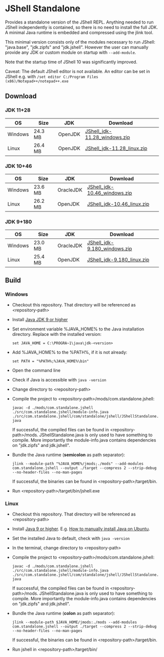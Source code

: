 # JShell Standalone
Provides a standalone version of the JShell REPL. Anything needed to run JShell independently is contained, so there is no need to install the full JDK. A minimal Java runtime is embedded and compressed using the jlink tool.

This minimal version consists only of the modules necessary to run JShell: "java.base", "jdk.zipfs" and "jdk.jshell".
However the user can manually provide any JDK or custom module on startup with `--add-module`.

Note that the startup time of JShell 10 was significantly improved.

Caveat: The default JShell editor is not available. An editor can be set in JShell e.g. with `/set editor C:/Program Files (x86)/Notepad++/notepad++.exe`

## Download

### JDK 11+28

| OS | Size | JDK | Download |
| - | - | - | - |
| Windows | 24.3 MB | OpenJDK | [JShell_jdk-11.28_windows.zip](https://github.com/shathor/JShellStandalone/releases/download/jdk-11%2B28/JShell_jdk11.28_windows.zip) |
| Linux | 26.4 MB | OpenJDK | [JShell_jdk-11.28_linux.zip](https://github.com/shathor/JShellStandalone/releases/download/jdk-11%2B28/JShell_jdk11.28_linux.zip) |
### JDK 10+46

| OS | Size | JDK | Download |
| - | - | - | - |
| Windows | 23.6 MB | OracleJDK | [JShell_jdk-10.46_windows.zip](https://github.com/shathor/JShellStandalone/releases/download/jdk-10%2B46/JShell_jdk10.46_windows.zip) |
| Linux | 26.2 MB | OpenJDK | [JShell_jdk-10.46_linux.zip](https://github.com/shathor/JShellStandalone/releases/download/jdk-10%2B46/JShell_jdk10.46_linux.zip) |
### JDK 9+180

| OS | Size | JDK | Download |
| - | - | - | - |
| Windows | 23.0 MB | OracleJDK | [JShell_jdk-9.180_windows.zip](https://github.com/shathor/JShellStandalone/releases/download/jdk-9%2B180/JShell_jdk9.180_windows.zip) |
| Linux | 25.4 MB | OpenJDK | [JShell_jdk-9.180_linux.zip](https://github.com/shathor/JShellStandalone/releases/download/jdk-9%2B180/JShell_jdk9.180_linux.zip) |

## Build

### Windows

* Checkout this repository. That directory will be referenced as \<repository-path>
* Install [Java JDK 9 or higher](http://jdk.java.net/)
* Set environment variable %JAVA_HOME% to the Java installation directory. Replace <version> with the installed version:

  `set JAVA_HOME = C:\PROGRA~1\java\jdk-<version>`
  
* Add %JAVA_HOME% to the %PATH%, if it is not already:

  `set PATH = "%PATH%;%JAVA_HOME%\bin"`
* Open the command line
* Check if Java is accessible with `java -version`
* Change directory to \<repository-path>
* Compile the project to \<repository-path>/mods/com.standalone.jshell:

  `javac -d ./mods/com.standalone.jshell ./src/com.standalone.jshell/module-info.java ./src/com.standalone.jshell/com/standalone/jshell/JShellStandalone.java`
  
  If successful, the compiled files can be found in \<repository-path>/mods.
  JShellStandalone.java is only used to have something to compile.
  More importantly the module-info.java contains dependencies on "jdk.zipfs" and jdk.jshell".
* Bundle the Java runtime (**semicolon** as path separator):

  `jlink --module-path "%JAVA_HOME%/jmods;./mods" --add-modules com.standalone.jshell --output ./target --compress 2 --strip-debug --no-header-files --no-man-pages`
  
  If successful, the binaries can be found in \<repository-path>/target/bin.
  
* Run \<repository-path>/target/bin/jshell.exe

### Linux

* Checkout this repository. That directory will be referenced as \<repository-path>
* Install [Java 9 or higher](http://jdk.java.net/). E.g. [How to manually install Java on Ubuntu](https://thishosting.rocks/install-java-ubuntu/#manually).
* Set the installed Java to default, check with `java -version`
* In the terminal, change directory to \<repository-path>
* Compile the project to \<repository-path>/mods/com.standalone.jshell:

  `javac -d ./mods/com.standalone.jshell ./src/com.standalone.jshell/module-info.java ./src/com.standalone.jshell/com/standalone/jshell/JShellStandalone.java`
  
  If successful, the compiled files can be found in \<repository-path>/mods.
  JShellStandalone.java is only used to have something to compile.
  More importantly the module-info.java contains dependencies on "jdk.zipfs" and jdk.jshell".
* Bundle the Java runtime (**colon** as path separator):

  `jlink --module-path $JAVA_HOME/jmods:./mods --add-modules com.standalone.jshell --output ./target --compress 2 --strip-debug --no-header-files --no-man-pages`
  
  If successful, the binaries can be found in \<repository-path>/target/bin.
  
* Run jshell in \<repository-path>/target/bin/
  
  
  



